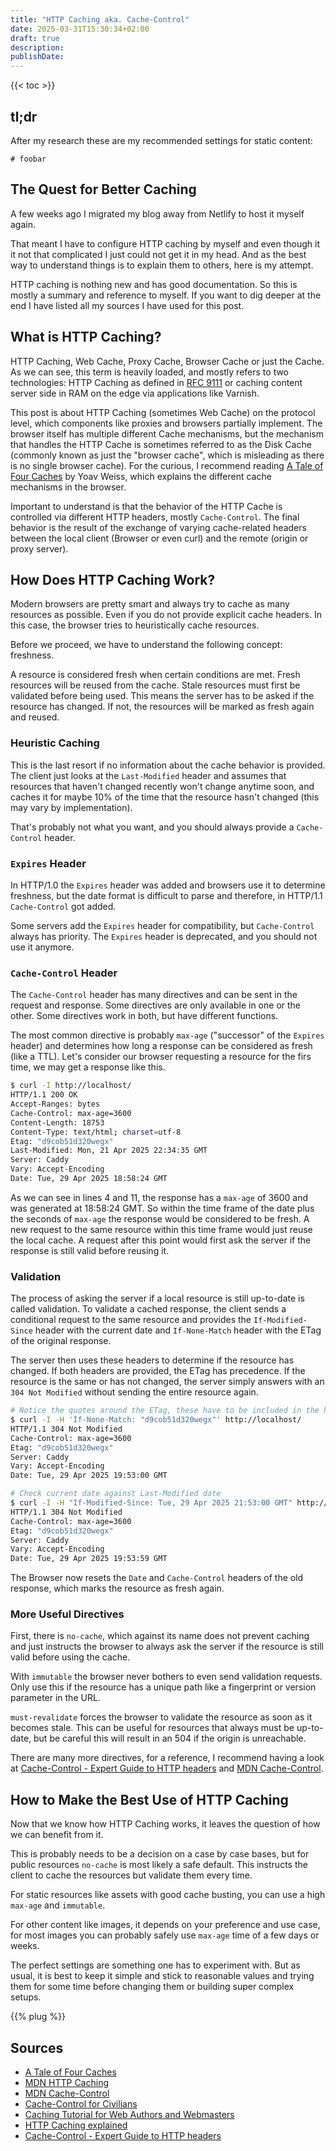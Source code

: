 ```yaml
---
title: "HTTP Caching aka. Cache-Control"
date: 2025-03-31T15:30:34+02:00
draft: true
description:
publishDate:
---
```


{{< toc >}}

## tl;dr

After my research these are my recommended settings for static content:

```plain
# foobar
```

## The Quest for Better Caching

A few weeks ago I migrated my blog away from Netlify to host it myself again.

That meant I have to configure HTTP caching by myself and even though it it not that complicated I just could not get it in my head.
And as the best way to understand things is to explain them to others, here is my attempt.

HTTP caching is nothing new and has good documentation.
So this is mostly a summary and reference to myself.
If you want to dig deeper at the end I have listed all my sources I have used for this post.

## What is HTTP Caching?

HTTP Caching, Web Cache, Proxy Cache, Browser Cache or just the Cache.
As we can see, this term is heavily loaded, and mostly refers to two technologies: HTTP Caching as defined in [RFC 9111](https://httpwg.org/specs/rfc9111.html) or caching content server side in RAM on the edge via applications like Varnish.

This post is about HTTP Caching (sometimes Web Cache) on the protocol level, which components like proxies and browsers partially implement.
The browser itself has multiple different Cache mechanisms, but the mechanism that handles the HTTP Cache is sometimes referred to as the Disk Cache (commonly known as just the "browser cache", which is misleading as there is no single browser cache).
For the curious, I recommend reading [A Tale of Four Caches](https://calendar.perfplanet.com/2016/a-tale-of-four-caches/) by Yoav Weiss, which explains the different cache mechanisms in the browser.

Important to understand is that the behavior of the HTTP Cache is controlled via different HTTP headers, mostly `Cache-Control`.
The final behavior is the result of the exchange of varying cache-related headers between the local client (Browser or even curl) and the remote (origin or proxy server).

## How Does HTTP Caching Work?

Modern browsers are pretty smart and always try to cache as many resources as possible. Even if you do not provide explicit cache headers.
In this case, the browser tries to heuristically cache resources.

Before we proceed, we have to understand the following concept: freshness.

A resource is considered fresh when certain conditions are met.
Fresh resources will be reused from the cache.
Stale resources must first be validated before being used.
This means the server has to be asked if the resource has changed.
If not, the resources will be marked as fresh again and reused.

### Heuristic Caching

This is the last resort if no information about the cache behavior is provided.
The client just looks at the `Last-Modified` header and assumes that resources that haven't changed recently won't change anytime soon, and caches it for maybe 10% of the time that the resource hasn't changed (this may vary by implementation).

That's probably not what you want, and you should always provide a `Cache-Control` header.

### `Expires` Header

In HTTP/1.0 the `Expires` header was added and browsers use it to determine freshness, but the date format is difficult to parse and therefore, in HTTP/1.1 `Cache-Control` got added.

Some servers add the `Expires` header for compatibility, but `Cache-Control` always has priority.
The `Expires` header is deprecated, and you should not use it anymore.

### `Cache-Control` Header

The `Cache-Control` header has many directives and can be sent in the request and response.
Some directives are only available in one or the other.
Some directives work in both, but have different functions.

The most common directive is probably `max-age` ("successor" of the `Expires` header) and determines how long a response can be considered as fresh (like a TTL).
Let's consider our browser requesting a resource for the firs time, we may get a response like this.

```bash {lineNos=inline hl_lines=[4, 7,8,11]}
$ curl -I http://localhost/
HTTP/1.1 200 OK
Accept-Ranges: bytes
Cache-Control: max-age=3600
Content-Length: 18753
Content-Type: text/html; charset=utf-8
Etag: "d9cob51d320wegx"
Last-Modified: Mon, 21 Apr 2025 22:34:35 GMT
Server: Caddy
Vary: Accept-Encoding
Date: Tue, 29 Apr 2025 18:58:24 GMT
```

As we can see in lines 4 and 11, the response has a `max-age` of 3600 and was generated at 18:58:24 GMT.
So within the time frame of the date plus the seconds of `max-age` the response would be considered to be fresh.
A new request to the same resource within this time frame would just reuse the local cache.
A request after this point would first ask the server if the response is still valid before reusing it.

### Validation

The process of asking the server if a local resource is still up-to-date is called validation.
To validate a cached response, the client sends a conditional request to the same resource and provides the `If-Modified-Since` header with the current date and `If-None-Match` header with the ETag of the original response.

The server then uses these headers to determine if the resource has changed.
If both headers are provided, the ETag has precedence.
If the resource is the same or has not changed, the server simply answers with an `304 Not Modified` without sending the entire resource again.

```bash {lineNos=inline}
# Notice the quotes around the ETag, these have to be included in the header
$ curl -I -H 'If-None-Match: "d9cob51d320wegx"' http://localhost/
HTTP/1.1 304 Not Modified
Cache-Control: max-age=3600
Etag: "d9cob51d320wegx"
Server: Caddy
Vary: Accept-Encoding
Date: Tue, 29 Apr 2025 19:53:00 GMT

# Check current date against Last-Modified date
$ curl -I -H "If-Modified-Since: Tue, 29 Apr 2025 21:53:00 GMT" http://localhost/
HTTP/1.1 304 Not Modified
Cache-Control: max-age=3600
Etag: "d9cob51d320wegx"
Server: Caddy
Vary: Accept-Encoding
Date: Tue, 29 Apr 2025 19:53:59 GMT
```

The Browser now resets the `Date` and `Cache-Control` headers of the old response, which marks the resource as fresh again.

### More Useful Directives

First, there is `no-cache`, which against its name does not prevent caching and just instructs the browser to always ask the server if the resource is still valid before using the cache.

With `immutable` the browser never bothers to even send validation requests.
Only use this if the resource has a unique path like a fingerprint or version parameter in the URL.

`must-revalidate` forces the browser to validate the resource as soon as it becomes stale.
This can be useful for resources that always must be up-to-date, but be careful this will result in an 504 if the origin is unreachable.

There are many more directives, for a reference, I recommend having a look at [Cache-Control - Expert Guide to HTTP headers](https://http.dev/cache-control)
and [MDN Cache-Control](https://developer.mozilla.org/en-US/docs/Web/HTTP/Reference/Headers/Cache-Control).

## How to Make the Best Use of HTTP Caching

Now that we know how HTTP Caching works, it leaves the question of how we can benefit from it.

This is probably needs to be a decision on a case by case bases, but for public resources `no-cache` is most likely a safe default.
This instructs the client to cache the resources but validate them every time.

For static resources like assets with good cache busting, you can use a high `max-age` and `immutable`.

For other content like images, it depends on your preference and use case, for most images you can probably safely use `max-age` time of a few days or weeks.

The perfect settings are something one has to experiment with.
But as usual, it is best to keep it simple and stick to reasonable values and trying them for some time before changing them or building super complex setups.

{{% plug %}}

## Sources

- [A Tale of Four Caches](https://calendar.perfplanet.com/2016/a-tale-of-four-caches/)
- [MDN HTTP Caching](https://developer.mozilla.org/en-US/docs/Web/HTTP/Guides/Caching)
- [MDN Cache-Control](https://developer.mozilla.org/en-US/docs/Web/HTTP/Reference/Headers/Cache-Control)
- [Cache-Control for Civilians](https://csswizardry.com/2019/03/cache-control-for-civilians/)
- [Caching Tutorial for Web Authors and Webmasters](https://www.mnot.net/cache_docs/)
- [HTTP Caching explained](https://http.dev/caching)
- [Cache-Control - Expert Guide to HTTP headers](https://http.dev/cache-control)
